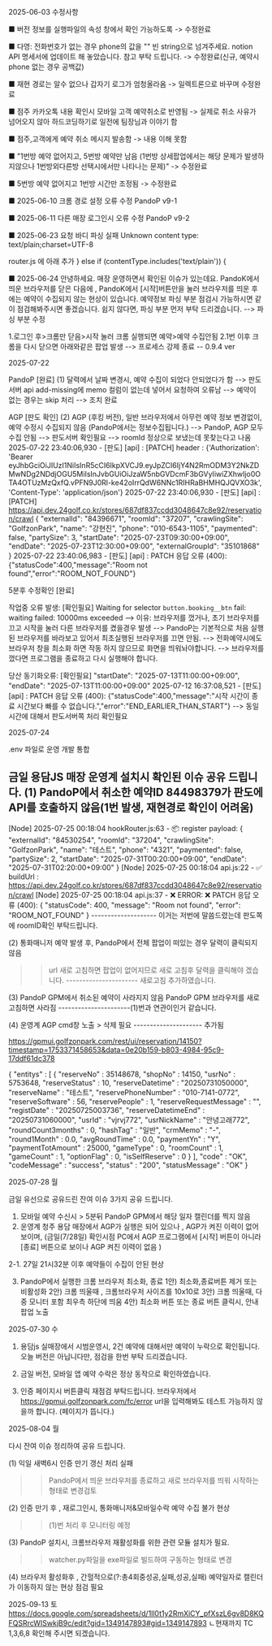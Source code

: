 
2025-06-03 수정사항

■ 버전 정보를 실행파일의 속성 창에서 확인 가능하도록 
-> 수정완료

■ 다영: 전화번호가 없는 경우 phone의 값을 "" 빈 string으로 넘겨주세요.
notion API 명세서에 업데이트 해 놓았습니다.
참고 부탁 드립니다.
-> 수정완료(신규, 예약시 phone 없는 경우 공백값)

■ 재현 경로는 알수 없으나 갑자기 로그가 엄청올라옴 
-> 일렉트론으로 바꾸며 수정완료

■ 점주 카카오톡 내용 확인시 모바일 고객 예약취소로 반영됨
-> 실제로 취소 사유가 넘어오지 않아 하드코딩하기로 일전에 팀장님과 이야기 함

■ 점주,고객에게 예약 취소 메시지 발송함
-> 내용 이해 못함

■ "1번방 예약 없어지고, 5번방 예약만 남음
(1번방 상세팝업에서는 해당 문제가 발생하지않으나 1번방외다른방 선택시에서만 나타나는 문제)"
-> 수정완료

■ 5번방 예약 없어지고 1번방 시간만 조정됨
-> 수정완료


■ 2025-06-10
크롬 경로 설정 오류 수정
PandoP v9-1


■ 2025-06-11
다른 매장 로그인시 오류 수정
PandoP v9-2


■ 2025-06-23
요청 바디 파싱 실패
Unknown content type: text/plain;charset=UTF-8

router.js 에 아래 추가
} else if (contentType.includes('text/plain')) {




■ 2025-06-24
안녕하세요.
매장 운영하면서 확인된 이슈가 있는데요.
PandoK에서 띄운 브라우저를 닫은 다음에 ,
PandoK에서 [시작]버튼만을 눌러 브라우저를 띄운 후에는 예약이 수집되지 않는 현상이 있습니다.
예약정보 파싱 부분 점검시 가능하시면 같이 점검해봐주시면 좋겠습니다.
쉽지 않다면, 파싱 부분 먼저 부탁 드리겠습니다.
--> 파싱 부분 수정



1.로그인 후>크롬만 닫음>시작 눌러 크롬 실행되면 예약>예약 수집안됨
2.1번 이후 크롬을 다시 닫으면 아래와같은 팝업 발생
--> 프로세스 강제 종료
-- 0.9.4 ver




2025-07-22

PandoP [완료]
(1) 달력에서 날짜 변경시, 예약 수집이 되었다 안되었다가 함
--> 판도서버 api add-missing에 memo 컬럼이 없는데 넣어서 요청하여 오류남
--> 예약이 없는 경우는 skip 처리
--> 조치 완료



AGP [판도 확인] 
(2) AGP (후킹 버전), 일반 브라우저에서 아무런 예약 정보 변경없이, 
예약 수정시 수집되지 않음 (PandoP에서는 정보수집됩니다.)
--> PandoP, AGP 모두 수집 안됨
--> 판도서버 확인필요
--> roomId 정상으로 보냈는데 못찾는다고 나옴
2025-07-22 23:40:06,930 - [판도] [api] : [PATCH] header : {'Authorization': 'Bearer eyJhbGciOiJIUzI1NiIsInR5cCI6IkpXVCJ9.eyJpZCI6IjY4N2RmODM3Y2NkZDMwNDg2NDdjOGU5MiIsInJvbGUiOiJzaW5nbGVDcmF3bGVyIiwiZXhwIjo0OTA4OTUzMzQxfQ.vPFN9J0Rl-ke42oIrrQdW6NNc1RIHRaBHMHQJQVXO3k', 'Content-Type': 'application/json'}
2025-07-22 23:40:06,930 - [판도] [api] : [PATCH] https://api.dev.24golf.co.kr/stores/687df837ccdd3048647c8e92/reservation/crawl
{
"externalId": "84396671",
"roomId": "37207",
"crawlingSite": "GolfzonPark",
"name": "강현진",
"phone": "010-6543-1105",
"paymented": false,
"partySize": 3,
"startDate": "2025-07-23T09:30:00+09:00",
"endDate": "2025-07-23T12:30:00+09:00",
"externalGroupId": "35101868"
}
2025-07-22 23:40:06,983 - [판도] [api] : PATCH 응답 오류 (400): {"statusCode":400,"message":"Room not found","error":"ROOM_NOT_FOUND"}



5분후 수정확인 [완료]



작업중 오류 발생: [확인필요]
Waiting for selector `button.booking__btn` fail: waiting failed: 10000ms exceeded
--> 이유: 브라우저를 껐거나, 초기 브라우저를 끄고 시작을 눌러 다른 브라우저를 켰을경우 발생
--> PandoP는 기본적으로 처음 실행된 브라우저를 바라보고 있어서 최초실행된 브라우저를 끄면 안됨.
--> 전화예약시에도 브라우저 창을 최소화 하면 작동 하지 않으므로 화면을 띄워놔야합니다. 
--> 브라우저를 껐다면 프로그램을 종료하고 다시 실행해야 합니다.



당산 동기화오류: [확인필요]
"startDate": "2025-07-13T11:00:00+09:00",
"endDate": "2025-07-13T11:00:00+09:00"
2025-07-12 16:37:08,521 - [판도] [api] : PATCH 응답 오류 (400): {"statusCode":400,"message":"시작 시간이 종료 시간보다 빠를 수 없습니다.","error":"END_EARLIER_THAN_START"}
--> 동일 시간에 대해서 판도서버쪽 처리 확인필요








2025-07-24

.env 파일로 운영 개발 통합

금일 용담JS 매장 운영계 설치시 확인된 이슈 공유 드립니다.
(1) PandoP에서 취소한 예약ID 84498379가 판도에 API를 호출하지 않음(1번 발생, 재현경로 확인이 어려움)
--------------------
[Node] 2025-07-25 00:18:04 hookRouter.js:63 - 📦 register payload: {
"externalId": "84530254",
"roomId": "37204",
"crawlingSite": "GolfzonPark",
"name": "테스트",
"phone": "4321",
"paymented": false,
"partySize": 2,
"startDate": "2025-07-31T00:20:00+09:00",
"endDate": "2025-07-31T02:20:00+09:00"
}
[Node] 2025-07-25 00:18:04 api.js:22 - ✅ buildUrl : https://api.dev.24golf.co.kr/stores/687df837ccdd3048647c8e92/reservation/crawl
[Node] 2025-07-25 00:18:04 api.js:37 - ❌ ERROR: ❌ PATCH 응답 오류 (400): {
"statusCode": 400,
"message": "Room not found",
"error": "ROOM_NOT_FOUND"
}
-------------------- 이거는 저번에 말씀드렸는데 판도쪽에 roomID확인 부탁드립니다.





(2) 통화매니저 예약 발생 후, PandoP에서 전체 팝업이 떠있는 경우 달력이 클릭되지 않음
>> url 새로 고침하면 팝업이 없어지므로 새로 고침후 달력을 클릭해야 겠습니다.
---------------------- 새로고침 추가하였습니다.




(3) PandoP GPM에서 취소된 예약이 사라지지 않음
PandoP GPM 브라우저를 새로고침하면 사라짐
----------------------(1)번과 연관이인거 같습니다.




(4) 운영계 AGP cmd창 노출 > 삭제 필요
--------------------- 추가됨


https://gpmui.golfzonpark.com/rest/ui/reservation/14150?timestamp=1753371458653&data=0e20b159-b803-4984-95c9-17ddf61dc378


{
"entitys" : [ {
"reserveNo" : 35148678,
"shopNo" : 14150,
"usrNo" : 5753648,
"reserveStatus" : 10,
"reserveDatetime" : "20250731050000",
"reserveName" : "테스트",
"reservePhoneNumber" : "010-7141-0772",
"reserveSoftware" : 56,
"reservePeople" : 1,
"reserveRequestMessage" : "",
"registDate" : "20250725003736",
"reserveDatetimeEnd" : "20250731060000",
"usrId" : "vjrvj772",
"usrNickName" : "안녕고래772",
"roundCount3months" : 0,
"hashTag" : "일반",
"crmMemo" : "-",
"round1Month" : 0.0,
"avgRoundTime" : 0.0,
"paymentYn" : "Y",
"paymentTotAmount" : 25000,
"gameType" : 0,
"roomCount" : 1,
"gameCount" : 1,
"optionFlag" : 0,
"isSelfReserve" : 0
} ],
"code" : "OK",
"codeMessage" : "success",
"status" : "200",
"statusMessage" : "OK"
}






2025-07-28 월

금일 유선으로 공유드린 잔여 이슈 3가지 공유 드립니다.

1. 모바일 예약 수신시 > 5분뒤 PandoP GPM에서 해당 일자 캘린더를 찍지 않음
2. 운영계 청주 용담 매장에서 AGP가 실행은 되어 있으나 , AGP가 켜진 이력이 없어보이며,
   (금일(7/28일) 확인시점 PC에서 AGP 프로그램에서 [시작] 버튼이 아니라 [종료] 버튼으로 보이나 AGP 켜진 이력이 없음 )

2-1.
27일 21시32분 이후 예약들이 수집이 안된 현상

3. PandoP에서 실행한 크롬 브라우저 최소화, 종료
   1안) 최소화,종료버튼 제거 또는 비활성화
   2안) 크롬 띄울때 , 크롬브라우저 사이즈를 10x10로
   3안) 크롬 띄울때, 다중 모니터 포함 최우측 하단에 띄움
   4안) 최소화 버튼 또는 종료 버튼 클릭시, 안내 팝업 노출


2025-07-30 수
1) 용담js 실매장에서 시범운영시, 2건 예약에 대해서만 예약이 누락으로 확인됩니다.
   오늘 버전은 아닙니다만, 점검을 한번 부탁 드리겠습니다.

2) 금일 버전, 모바일 앱 예약 수락은 정상 동작으로 확인하였습니다.
3) 인증 페이지시 버튼클릭 재점검 부탁드립니다.
   브라우저에서 https://gpmui.golfzonpark.com/fc/error url을 입력해봐도 테스트 가능하지 않을까 합니다. (페이지가 뜹니다.)






2025-08-04 월

다시 잔여 이슈 정리하여 공유 드립니다.

(1) 익일 새벽6시 인증 만기 갱신 처리 실패
>> PandoP에서 띄운 브라우저를 종료하고 새로 브라우저를 띄워 시작하는 형태로 변경검토

(2) 인증 만기 후 , 재로그인시, 통화매니저&모바일수락 예약 수집 불가 현상
>> (1)번 처리 후 모니터링 예정

(3) PandoP 설치시, 크롬브라우저 재활성화를 위한 관련 모듈 설치가 필요.
>> watcher.py파일을 exe파일로 빌드하여 구동하는 형태로 변경

(4) 브라우저 활성화후 , 간헐적으로(?:총4회중성공,실패,성공,실패) 예약일자로 캘린더가 이동하지 않는 현상 점검 필요





2025-09-13 토
https://docs.google.com/spreadsheets/d/1ll0t1y2RmXiCY_pfXszL6gv8D8KQFQSRrcWISwkjB9c/edit?gid=1349147893#gid=1349147893
ㄴ현재까지 TC 1,3,6,8 확인해 주시면 되겠습니다.